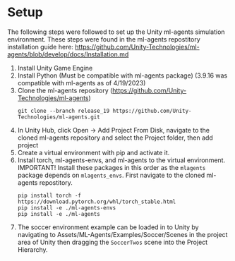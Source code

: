 # Setup

The following steps were followed to set up the Unity ml-agents simulation environment.
These steps were found in the ml-agents repostitory installation guide here: https://github.com/Unity-Technologies/ml-agents/blob/develop/docs/Installation.md

1. Install Unity Game Engine
2. Install Python (Must be compatible with ml-agents package) (3.9.16 was compatible with ml-agents as of 4/19/2023)
3. Clone the ml-agents repository (https://github.com/Unity-Technologies/ml-agents)
    ```
    git clone --branch release_19 https://github.com/Unity-Technologies/ml-agents.git
    ```
4. In Unity Hub, click Open -> Add Project From Disk, navigate to the cloned ml-agents repository and select the Project folder, then add project
5. Create a virtual environment with pip and activate it.
6. Install torch, ml-agents-envs, and ml-agents to the virtual environment. IMPORTANT! Install these packages in this order as the `mlagents` package depends on `mlagents_envs`. First navigate to the cloned ml-agents repostitory.
    ```
    pip install torch -f https://download.pytorch.org/whl/torch_stable.html
    pip install -e ./ml-agents-envs
    pip install -e ./ml-agents
    ```
7. The soccer environment example can be loaded in to Unity by navigating to Assets/ML-Agents/Examples/Soccer/Scenes in the project area of Unity then dragging the `SoccerTwos` scene into the Project Hierarchy.
